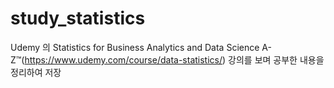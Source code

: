 # study_statistics
Udemy 의 Statistics for Business Analytics and Data Science A-Z™(https://www.udemy.com/course/data-statistics/) 강의를 보며 공부한 내용을 정리하여 저장

